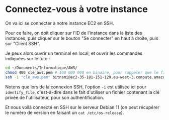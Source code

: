 # Connectez-vous à votre instance

On va ici se connecter à notre instance EC2 en SSH.

Pour ce faire, on doit cliquer sur l'ID de l'instance dans la liste des instances, puis cliquer sur le bouton "Se connecter" en haut à droite, puis sur "Client SSH".

Je peux alors ouvrir un terminal en local, et ouvrir les commandes indiquées sur le tuto :

```bash
cd ~/Documents/Informatique/AWS/
chmod 400 cle_aws.pem # 100 000 000 en binaire, pour rappeler que le fichier n'est accessible qu'en lecture seule, et que par l'utilisateur courant
ssh -i "cle_aws.pem" bitnami@ec2-35-181-151-129.eu-west-3.compute.amazonaws.com # Attention on utilise bitnami et pas admin en nom d'utilisateur avec notre AMI
```

Notons que lors de la connexion SSH, l'option `-i` est utilisée ici pour `identify_file`, c'est-à-dire dans le fait d'utiliser un fichier contenant la clé privée de l'utilisateur, pour son authentification.

Et nous voilà connecté en SSH sur le serveur Debian 11 (on peut récupérer le numéro de version en faisant un `cat /etc/os-release`).
